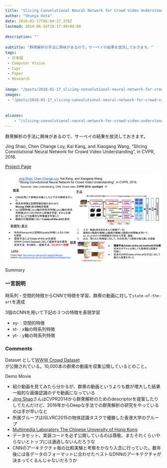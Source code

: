 ```yaml
---
title: "Slicing Convolutional Neural Network for Crowd Video Understanding (CVPR2016)を読んだ"
author: "Shunya Ueta"
date: 2018-01-17T06:04:37.378Z
lastmod: 2019-06-16T18:17:49+09:00

description: ""

subtitle: "群衆解析の手法に興味があるので、サーベイの結果を放流しておきます。"
tags:
 - 日本語 
 - Computer Vision 
 - Cvpr 
 - Paper 
 - Research 

image: "/posts/2018-01-17_slicing-convolutional-neural-network-for-crowd-video-understanding-cvpr2016を読んだ/images/1.png" 
images:
 - "/posts/2018-01-17_slicing-convolutional-neural-network-for-crowd-video-understanding-cvpr2016を読んだ/images/1.png" 


aliases:
    - "/slicing-convolutional-neural-network-for-crowd-video-understanding-cvpr2016-d88a82705670"
---
```


群衆解析の手法に興味があるので、サーベイの結果を放流しておきます。

Jing Shao, Chen Change Loy, Kai Kang, and Xiaogang Wang, “Slicing Convolutional Neural Network for Crowd Video Understanding”, in CVPR, 2016.

[Project Page](http://www.ee.cuhk.edu.hk/~jshao/SCNN.html)



![image](/posts/2018-01-17_slicing-convolutional-neural-network-for-crowd-video-understanding-cvpr2016を読んだ/images/1.png)

Summary

### 一言説明

時系列・空間的特徴からCNNで特徴を学習、群衆の動画に対して`state-of-the-art`を達成

3個のCNNを用いて下記の３つの特徴を表現学習

*   xy- : 空間的特徴
*   xt- : x軸の時系列特徴
*   yt- : y軸の時系列特徴

### Comments

Dataset として[WWW Crowd Dataset](http://www.ee.cuhk.edu.hk/~jshao/WWWCrowdDataset.html)  
が公開されている。10,000本の群衆の動画を収集公開しているとのこと。




Demo Movie



*   紹介動画を見てみたら分かるが、群衆の動画というよりも数が増大した結果一般的な画像認識のデモ動画になっている
*   [Jing Shao](http://www.ee.cuhk.edu.hk/~jshao/)さんはCVPR2014から群衆解析のためのdescriptorを提案したりしてたんだけど、2016年からDeepな手法での群衆解析の研究をやっているのは手が早いなと
*   所属グループはISLVRC2015の物体認識タスクで優勝した香港大学のグループ
*   [Multimedia Laboratory The Chinese University of Hong Kong](http://mmlab.ie.cuhk.edu.hk/index.html)
*   データセット、実装コードを必ず公開しているのは尊敬、またそれくらいやらないとトップには通過しないんだろうな
*   CNNのアーキテクチャ毎の比較実験と考察をかなり入念に行っていた。数年後には各データのフォーマットに合わせたベストなDNNのアーキテクチャが決まってくるんじゃないだろうか
